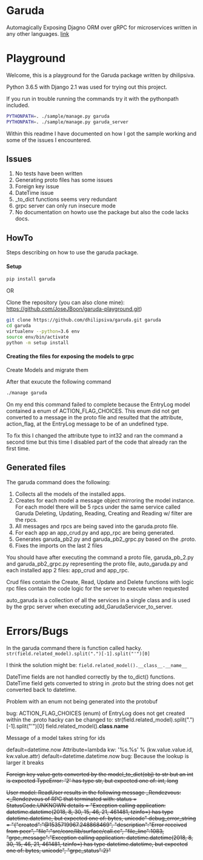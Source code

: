 # Garuda
Automagically Exposing Djagno ORM over gRPC for microservices written in any other languages.
[link](https://github.com/dhilipsiva/garuda)

# Playground
Welcome, this is a playground for the Garuda package written by dhilipsiva.

Python 3.6.5 with Django 2.1 was used for trying out this project.

If you run in trouble running the commands try it with the pythonpath included.

```bash
PYTHONPATH=. ./sample/manage.py garuda
PYTHONPATH=. ./sample/manage.py garuda_server
```

Within this readme I have documented on how I got the sample working and some of the issues I encountered.

## Issues

1. No tests have been written
2. Generating proto files has some issues
4. Foreign key issue
5. DateTime issue
6. _to_dict functions seems very redundant
7. grpc server can only run insecure mode
8. No documentation on howto use the package but also the code lacks docs.

## HowTo
Steps describing on how to use the garuda package.

#### Setup
```bash 
pip install garuda
```
OR

Clone the repository (you can also clone mine): https://github.com/JoseJBoon/garuda-playground.git)
```bash
git clone https://github.com/dhilipsiva/garuda.git garuda
cd garuda
virtualenv --python=3.6 env
source env/bin/activate
python -m setup install
```

#### Creating the files for exposing the models to grpc
Create Models and migrate them

After that exucute the following command
```bash
./manage garuda
```

On my end this command failed to complete because the EntryLog model contained a enum of ACTION_FLAG_CHOICES. This enum did not get converted to a message in the proto file and resulted that the attribute, action_flag, at the EntryLog message to be of an undefined type.

To fix this I changed the attribute type to int32 and ran the command a second time but this time I disabled part of the code that already ran the first time.

## Generated files

The garuda command does the following:
1. Collects all the models of the installed apps.
2. Creates for each model a message object mirroring the model instance.
   For each model there will be 5 rpcs under the same service called Garuda
   Deleting, Updating, Reading, Creating and Reading w/ filter are the rpcs.
3. All messages and rpcs are being saved into the garuda.proto file.
4. For each app an app_crud.py and app_rpc are being generated.
5. Generates garuda_pb2.py and garuda_pb2_grpc.py based on the .proto.
6. Fixes the imports on the last 2 files

You should have after executing the command a proto file, garuda_pb_2.py and garuda_pb2_grpc.py representing the proto file, auto_garuda.py and each installed app 2 files: app_crud and app_rpc.

Crud files contain the Create, Read, Update and Delete functions with logic
rpc files contain the code logic for the server to execute when requested

auto_garuda is a collection of all the services in a single class and is used by the grpc server when executing add_GarudaServicer_to_server.

# Errors/Bugs
In the garuda command there is function called hacky.
`str(field.related_model).split(".")[-1].split("'")[0]`

I think the solution might be:
`field.related_model().__class__.__name__`

DateTime fields are not handled correctly by the to_dict() functions.
DateTime field gets converted to string in .proto but the string does not get converted back to datetime.

Problem with an enum not being generated into the protobuf

bug: ACTION_FLAG_CHOICES (enum) of EntryLog does not get created within the .proto
hacky can be changed to:
str(field.related_model).split(".")[-1].split("'")[0]
field.related_model().__class__.__name__

Message of a model takes string for ids

default=datetime.now
Attribute=lambda kw: '%s.%s' % (kw.value.value.id, kw.value.attr)
default=datetime.datetime.now
bug: Because the lookup is larger it breaks

~~Foreign key value gets converted by the model_to_dict(obj) to str but an int is expected
TypeError: '2' has type str, but expected one of: int, long~~

~~User model: ReadUser results in the following message
_Rendezvous: <_Rendezvous of RPC that terminated with:
      status = StatusCode.UNKNOWN
      details = "Exception calling application: datetime.datetime(2018, 8, 30, 15, 46, 21, 461481, tzinfo=<UTC>)
                  has type datetime.datetime, but expected one of: bytes, unicode"
      debug_error_string =
            "{"created":"@1535719967.248868469",
      "description":"Error received from peer",
      "file":"src/core/lib/surface/call.cc",
      "file_line":1083,
      "grpc_message":"Exception calling application: datetime.datetime(2018, 8, 30, 15, 46, 21, 461481,
                        tzinfo=<UTC>) has type datetime.datetime, but expected one of: bytes, unicode",
      "grpc_status":2}"~~
